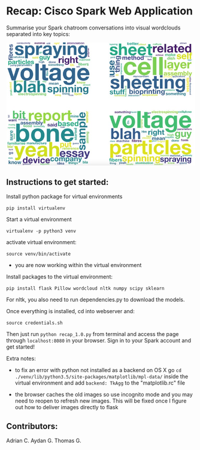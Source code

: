 # Recap: Cisco Spark Web Application

Summarise your Spark chatroom conversations into visual wordclouds separated into key topics: 

![wordcloud](webserver/static/wordclouds.jpg)


## Instructions to get started:

Install python package for virtual environments

```
pip install virtualenv
```

Start a virtual environment

```
virtualenv -p python3 venv
```

activate virtual environment:

```
source venv/bin/activate
```

- you are now working within the virtual environment

Install packages to the virtual environment:

```
pip install flask Pillow wordcloud nltk numpy scipy sklearn
```

For nltk, you also need to run dependencies.py to download the models.

Once everything is installed, cd into webserver and:

```
source credentials.sh
```
Then just run ```python recap_1.0.py``` from terminal and access the page through ```localhost:8080``` in your browser. Sign in to your Spark account and get started!

Extra notes:
- to fix an error with python not installed as a backend on OS X go ```cd ./venv/lib/python3.5/site-packages/matplotlib/mpl-data/``` inside the virtual environment and add ```backend: TkAgg``` to the "matplotlib.rc" file

- the browser caches the old images so use incognito mode and you may need to reopen to refresh new images. This will be fixed once I figure out how to deliver images directly to flask


## Contributors:
Adrian C.
Aydan G.
Thomas G.
